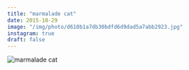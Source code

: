 ```yaml
---
title: "marmalade cat"
date: 2015-10-29
image: "/img/photo/d610b1a7db30bdfd6d9dad5a7abb2923.jpg"
instagram: true
draft: false
---
```


![marmalade cat](/img/photo/d610b1a7db30bdfd6d9dad5a7abb2923.jpg)
